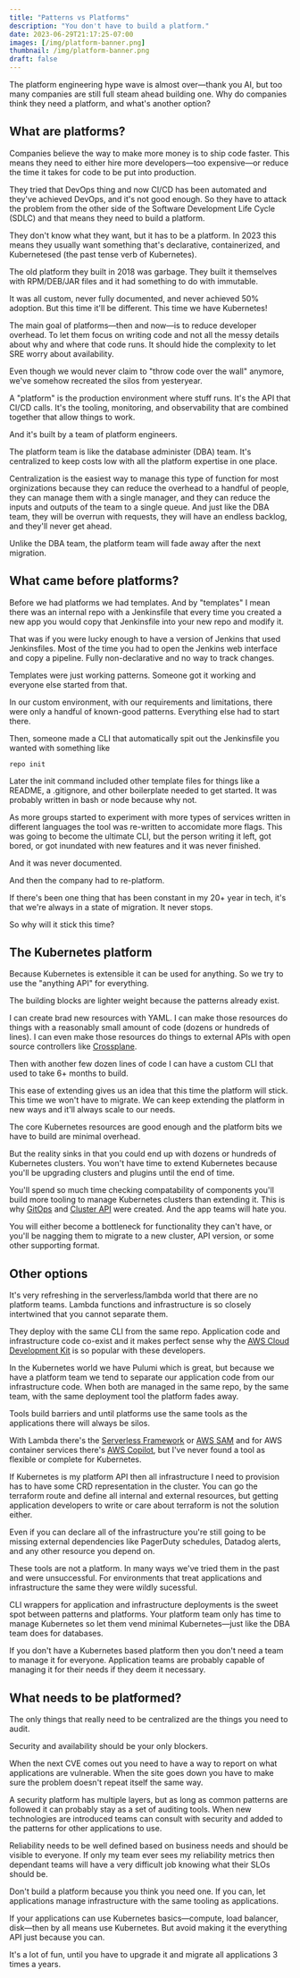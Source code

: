 ```yaml
---
title: "Patterns vs Platforms"
description: "You don't have to build a platform."
date: 2023-06-29T21:17:25-07:00
images: [/img/platform-banner.png]
thumbnail: /img/platform-banner.png
draft: false
---
```


The platform engineering hype wave is almost over—thank you AI, but too many companies are still full steam ahead building one.
Why do companies think they need a platform, and what's another option?

## What are platforms?

Companies believe the way to make more money is to ship code faster.
This means they need to either hire more developers—too expensive—or reduce the time it takes for code to be put into production.

They tried that DevOps thing and now CI/CD has been automated and they've achieved DevOps, and it's not good enough.
So they have to attack the problem from the other side of the Software Development Life Cycle (SDLC) and that means they need to build a platform.

They don't know what they want, but it has to be a platform.
In 2023 this means they usually want something that's declarative, containerized, and Kubernetesed (the past tense verb of Kubernetes).

The old platform they built in 2018 was garbage.
They built it themselves with RPM/DEB/JAR files and it had something to do with immutable.

It was all custom, never fully documented, and never achieved 50% adoption.
But this time it'll be different.
This time we have Kubernetes!

The main goal of platforms—then and now—is to reduce developer overhead.
To let them focus on writing code and not all the messy details about why and where that code runs.
It should hide the complexity to let SRE worry about availability.

Even though we would never claim to "throw code over the wall" anymore, we've somehow recreated the silos from yesteryear.

A "platform" is the production environment where stuff runs.
It's the API that CI/CD calls.
It's the tooling, monitoring, and observability that are combined together that allow things to work.

And it's built by a team of platform engineers.

The platform team is like the database administer (DBA) team.
It's centralized to keep costs low with all the platform expertise in one place.

Centralization is the easiest way to manage this type of function for most orginizations because they can reduce the overhead to a handful of people, they can manage them with a single manager, and they can reduce the inputs and outputs of the team to a single queue.
And just like the DBA team, they will be overrun with requests, they will have an endless backlog, and they'll never get ahead.

Unlike the DBA team, the platform team will fade away after the next migration.

## What came before platforms?

Before we had platforms we had templates.
And by "templates" I mean there was an internal repo with a Jenkinsfile that every time you created a new app you would copy that Jenkinsfile into your new repo and modify it.

That was if you were lucky enough to have a version of Jenkins that used Jenkinsfiles.
Most of the time you had to open the Jenkins web interface and copy a pipeline.
Fully non-declarative and no way to track changes.

Templates were just working patterns.
Someone got it working and everyone else started from that.

In our custom environment, with our requirements and limitations, there were only a handful of known-good patterns.
Everything else had to start there.

Then, someone made a CLI that automatically spit out the Jenkinsfile you wanted with something like

```
repo init
```

Later the init command included other template files for things like a README, a .gitignore, and other boilerplate needed to get started.
It was probably written in bash or node because why not.

As more groups started to experiment with more types of services written in different languages the tool was re-written to accomidate more flags.
This was going to become the ultimate CLI, but the person writing it left, got bored, or got inundated with new features and it was never finished.

And it was never documented.

And then the company had to re-platform.

If there's been one thing that has been constant in my 20+ year in tech, it's that we're always in a state of migration.
It never stops.

So why will it stick this time?

## The Kubernetes platform

Because Kubernetes is extensible it can be used for anything.
So we try to use the "anything API" for everything.

The building blocks are lighter weight because the patterns already exist.

I can create brad new resources with YAML.
I can make those resources do things with a reasonably small amount of code (dozens or hundreds of lines).
I can even make those resources do things to external APIs with open source controllers like [Crossplane](https://www.crossplane.io/).

Then with another few dozen lines of code I can have a custom CLI that used to take 6+ months to build.

This ease of extending gives us an idea that this time the platform will stick.
This time we won't have to migrate.
We can keep extending the platform in new ways and it'll always scale to our needs.

The core Kubernetes resources are good enough and the platform bits we have to build are minimal overhead.

But the reality sinks in that you could end up with dozens or hundreds of Kubernetes clusters.
You won't have time to extend Kubernetes because you'll be upgrading clusters and plugins until the end of time.

You'll spend so much time checking compatability of components you'll build more tooling to manage Kubernetes clusters than extending it.
This is why [GitOps](https://opengitops.dev/) and [Cluster API](https://cluster-api.sigs.k8s.io/) were created.
And the app teams will hate you.

You will either become a bottleneck for functionality they can't have, or you'll be nagging them to migrate to a new cluster, API version, or some other supporting format.

## Other options

It's very refreshing in the serverless/lambda world that there are no platform teams.
Lambda functions and infrastructure is so closely intertwined that you cannot separate them.

They deploy with the same CLI from the same repo.
Application code and infrastructure code co-exist and it makes perfect sense why the [AWS Cloud Development Kit](https://aws.amazon.com/cdk/) is so popular with these developers.

In the Kubernetes world we have Pulumi which is great, but because we have a platform team we tend to separate our application code from our infrastructure code.
When both are managed in the same repo, by the same team, with the same deployment tool the platform fades away.

Tools build barriers and until platforms use the same tools as the applications there will always be silos.

With Lambda there's the [Serverless Framework](https://www.serverless.com/) or [AWS SAM](https://aws.amazon.com/serverless/sam/) and for AWS container services there's [AWS Copilot](https://aws.github.io/copilot-cli/), but I've never found a tool as flexible or complete for Kubernetes.

If Kubernetes is my platform API then all infrastructure I need to provision has to have some CRD representation in the cluster.
You can go the terraform route and define all internal and external resources, but getting application developers to write or care about terraform is not the solution either.

Even if you can declare all of the infrastructure you're still going to be missing external dependencies like PagerDuty schedules, Datadog alerts, and any other resource you depend on.

These tools are not a platform.
In many ways we've tried them in the past and were unsuccessful.
For environments that treat applications and infrastructure the same they were wildly sucessful.

CLI wrappers for application and infrastructure deployments is the sweet spot between patterns and platforms.
Your platform team only has time to manage Kubernetes so let them vend minimal Kubernetes—just like the DBA team does for databases.

If you don't have a Kubernetes based platform then you don't need a team to manage it for everyone.
Application teams are probably capable of managing it for their needs if they deem it necessary.

## What needs to be platformed?

The only things that really need to be centralized are the things you need to audit.

Security and availability should be your only blockers.

When the next CVE comes out you need to have a way to report on what applications are vulnerable.
When the site goes down you have to make sure the problem doesn't repeat itself the same way.

A security platform has multiple layers, but as long as common patterns are followed it can probably stay as a set of auditing tools.
When new technologies are introduced teams can consult with security and added to the patterns for other applications to use.

Reliability needs to be well defined based on business needs and should be visible to everyone.
If only my team ever sees my reliability metrics then dependant teams will have a very difficult job knowing what their SLOs should be.

Don't build a platform because you think you need one.
If you can, let applications manage infrastructure with the same tooling as applications.

If your applications can use Kubernetes basics—compute, load balancer, disk—then by all means use Kubernetes.
But avoid making it the everything API just because you can.

It's a lot of fun, until you have to upgrade it and migrate all applications 3 times a years.
